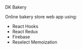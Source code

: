 DK Bakery

Online bakery store web app using:

- React Hooks
- React Redux
- Firebase
- Reselect Memoization
